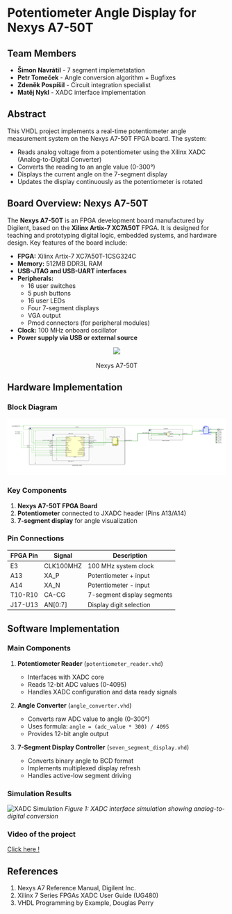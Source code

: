 # Potentiometer Angle Display for Nexys A7-50T

## Team Members
- **Šimon Navrátil** - 7 segment implemetatation
- **Petr Tomeček** - Angle conversion algorithm + Bugfixes
- **Zdeněk Pospíšil** - Circuit integration specialist
- **Matěj Nykl** - XADC interface implementation
## Abstract
This VHDL project implements a real-time potentiometer angle measurement system on the Nexys A7-50T FPGA board. The system:
- Reads analog voltage from a potentiometer using the Xilinx XADC (Analog-to-Digital Converter)
- Converts the reading to an angle value (0-300°)
- Displays the current angle on the 7-segment display
- Updates the display continuously as the potentiometer is rotated

## Board Overview: Nexys A7-50T

The **Nexys A7-50T** is an FPGA development board manufactured by Digilent, based on the **Xilinx Artix-7 XC7A50T** FPGA. It is designed for teaching and prototyping digital logic, embedded systems, and hardware design. Key features of the board include:

- **FPGA:** Xilinx Artix-7 XC7A50T-1CSG324C
- **Memory:** 512MB DDR3L RAM
- **USB-JTAG and USB-UART interfaces**
- **Peripherals:**
  - 16 user switches
  - 5 push buttons
  - 16 user LEDs
  - Four 7-segment displays
  - VGA output
  - Pmod connectors (for peripheral modules)
- **Clock:** 100 MHz onboard oscillator
- **Power supply via USB or external source**

<p align="center">
    <img src="https://user-images.githubusercontent.com/99388246/165694448-dfccf257-62a9-4c5e-bb68-ceab544a98f1.png">

 <fig caption> <p align="center"> Nexys A7-50T


## Hardware Implementation

### Block Diagram
![System Block Diagram](Schematic.png)

### Key Components
1. **Nexys A7-50T FPGA Board**
2. **Potentiometer** connected to JXADC header (Pins A13/A14)
3. **7-segment display** for angle visualization

### Pin Connections
| FPGA Pin | Signal      | Description               |
|----------|-------------|---------------------------|
| E3       | CLK100MHZ   | 100 MHz system clock      |
| A13      | XA_P        | Potentiometer + input     |
| A14      | XA_N        | Potentiometer - input     |
| T10-R10  | CA-CG       | 7-segment display segments|
| J17-U13  | AN[0:7]     | Display digit selection   |

## Software Implementation

### Main Components
1. **Potentiometer Reader** (`potentiometer_reader.vhd`)
   - Interfaces with XADC core
   - Reads 12-bit ADC values (0-4095)
   - Handles XADC configuration and data ready signals

2. **Angle Converter** (`angle_converter.vhd`)
   - Converts raw ADC value to angle (0-300°)
   - Uses formula: `angle = (adc_value * 300) / 4095`
   - Provides 12-bit angle output

3. **7-Segment Display Controller** (`seven_segment_display.vhd`)
   - Converts binary angle to BCD format
   - Implements multiplexed display refresh
   - Handles active-low segment driving

### Simulation Results
![XADC Simulation](simulation_xadc.png)
*Figure 1: XADC interface simulation showing analog-to-digital conversion*

### Video of the project
[Click here !](https://youtu.be/ENF9i8tKyDE)

## References
1. Nexys A7 Reference Manual, Digilent Inc.
2. Xilinx 7 Series FPGAs XADC User Guide (UG480)
3. VHDL Programming by Example, Douglas Perry


